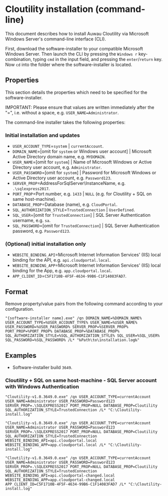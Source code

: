 # Cloutility installation (command-line)
This document describes how to install Auwau Cloutility via Microsoft Windows Server's command-line interface (CLI).

First, download the software-installer to your compatible Microsoft Windows Server. Then launch the CLI by pressing the `Windows r` key-combination, typing `cmd` in the input field, and pressing the `enter`/`return` key. Now `cd` into the folder where the software-installer is located.


## Properties
This section details the properties which need to be specified for the software-installer.

IMPORTANT: Please ensure that values are written immediately after the "=", i.e. without a space, e.g. `USER_NAME=Administrator`.

The command-line installer takes the following properties:


### Initial installation and updates
- `USER_ACCOUNT_TYPE`=`system` | `currentAccount`.
- `DOMAIN_NAME`=[omit for `system` or Windows user account] | Microsoft Active Directory domain name, e.g. `MYDOMAIN`.
- `USER_NAME`=[omit for `system`] | Name of Microsoft Windows or Active Directory user account, e.g. `Administrator`.
- `USER_PASSWORD`=[omit for `system`] | Password for Microsoft Windows or Active Directory user account, e.g. `Password123`.
- `SERVER_PROP`=AddressForSqlServer\InstanceName, e.g. `.\sqlexpress2017`.
- `PORT_PROP`=Port number, e.g. `1433` | `NULL` (e.g. for Cloutility + SQL on same host-machine).
- `DATABASE_PROP`=Database (name), e.g. `CloudPortal`.
- `SQL_AUTHORIZATION_STYLE`=`TrustedConnection` | `UserDefined`.
- `SQL_USER`=[omit for `TrustedConnection`] | SQL Server Authentication username, e.g. `sa`.
- `SQL_PASSWORD`=[omit for `TrustedConnection`] | SQL Server Authentication password, e.g. `Password123`.


### (Optional) initial installation only
- `WEBSITE_BINDING_API`=Microsoft Internet Information Services' (IIS) local binding for the API, e.g. `api.cloudportal.local`.
- `WEBSITE_BINDING_APP`=Microsoft Internet Information Services' (IIS) local binding for the App, e.g. `app.cloudportal.local`.
- `APP_CLIENT_ID`=`C5F1710B-4F5F-4634-99B6-C1F14083FAD7`.


## Format
Remove property/value pairs from the following command according to your configuration.

```
"{software-installer name}.exe" /qn DOMAIN_NAME=%DOMAIN_NAME% USER_ACCOUNT_TYPE=%USER_ACCOUNT_TYPE% USER_NAME=%USER_NAME% USER_PASSWORD=%USER_PASSWORD% SERVER_PROP=%SERVER_PROP% PORT_PROP=%PORT_PROP% DATABASE_PROP=%DATABASE_PROP% SQL_AUTHORIZATION_STYLE=%SQL_AUTHORIZATION_STYLE% SQL_USER=%SQL_USER% SQL_PASSWORD=%SQL_PASSWORD% /L* "‰Path\to\installation.log‰"
```


## Examples
- Software-installer build `3649`.


### Cloutility + SQL on same host-machine - SQL Server account with Windows Authentication
```
"Cloutility-v1.0.3649.0.exe" /qn USER_ACCOUNT_TYPE=currentAccount USER_NAME=Administrator USER_PASSWORD=Password123 SERVER_PROP=.\SQLEXPRESS2017 PORT_PROP=NULL DATABASE_PROP=Cloutility SQL_AUTHORIZATION_STYLE=TrustedConnection /L* "C:\Cloutility-install.log"
```

```
"Cloutility-v1.0.3649.0.exe" /qn USER_ACCOUNT_TYPE=currentAccount USER_NAME=Administrator USER_PASSWORD=Password123 SERVER_PROP=.\SQLEXPRESS2017 PORT_PROP=NULL DATABASE_PROP=Cloutility SQL_AUTHORIZATION_STYLE=TrustedConnection WEBSITE_BINDING_API=api.cloudportal.local WEBSITE_BINDING_APP=app.cloudportal.local /L* "C:\Cloutility-install.log"
```

```
"Cloutility-v1.0.3649.0.exe" /qn USER_ACCOUNT_TYPE=currentAccount USER_NAME=Administrator USER_PASSWORD=Password123 SERVER_PROP=.\SQLEXPRESS2017 PORT_PROP=NULL DATABASE_PROP=Cloutility SQL_AUTHORIZATION_STYLE=TrustedConnection WEBSITE_BINDING_API=api.cloudportal-changed.local WEBSITE_BINDING_APP=app.cloudportal-changed.local APP_CLIENT_ID=C5F1710B-4F5F-4634-99B6-C1F14083FAD7 /L* "C:\Cloutility-install.log"
```
